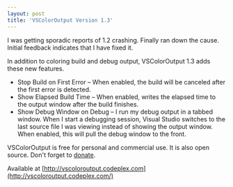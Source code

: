 ```yaml
---
layout: post
title: 'VSColorOutput Version 1.3'
---
```

I was getting sporadic reports of 1.2 crashing. Finally ran down the cause. Initial feedback indicates that I have fixed it.

In addition to coloring build and debug output, VSColorOutput 1.3 adds these new features.

  * Stop Build on First Error – When enabled, the build will be canceled after the first error is detected. 
  * Show Elapsed Build Time – When enabled, writes the elapsed time to the output window after the build finishes. 
  * Show Debug Window on Debug – I run my debug output in a tabbed window. When I start a debugging session, Visual Studio switches to the last source file I was viewing instead of showing the output window. When enabled, this will pull the debug window to the front. 

VSColorOutput is free for personal and commercial use. It is also open source. Don't forget to [donate](https://www.paypal.com/cgi-bin/webscr?cmd=_s-xclick&hosted_button_id=5966770).

Available at [http://vscoloroutput.codeplex.com](http://vscoloroutput.codeplex.com/)
